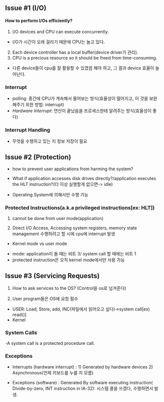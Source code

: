 ## Issue #1 (I/O) ##
#### How to perform I/Os efficiently? ####

1) I/O devices and CPU can execute concurrently.
- I/O가 시간이 오래 걸리기 때문에 CPU는 놀고 있다.

2) Each device controller has a local buffer(device driver가 관리).
3) CPU is a precious resource so it should be freed from time-consuming.
- 다른 device들이 cpu를 잘 활용할 수 있겠끔 해야 하고, 그 결과 device 효율이 늘어난다.

### Interrupt ###
- polling: 중간에 CPU가 계속해서 물어보는 방식(효율성이 떨어지고, 이 것을 보완해주기 위한 방법: interrupt)
- *Hardware Interrupt*: 연산이 끝났음을 프로세스한테 알려주는 방식(효율성이 좋다)

### Interrupt Handling ###
- 무엇을 수행하고 있는 지 정보 저장이 필요

## Issue #2 (Protection) ##
- how to prevent user applications from harming the system?

- What if application accesses disk drives directly?/application executes the HLT instruction?(더 이상 실행할게 없으면-> idle)

- Operating System에 의해서만 수행 가능

### Protected Instructions(a.k.a privileged instructions[ex: HLT]) ###
1) cannot be done from user mode(application)

2) Direct I/O Access, Accessing system registers, memory state management 수행하려고 할 시에 cpu에 interrupt 발생

* Kernel mode vs user mode 
- mode: application이 돌 때는 비트 3/ system call 할 때에는 비트 1
- protected instruction은 오직 kernel mode에서만 사용 가능

## Issue #3 (Servicing Requests) ##
1) How to ask services to the OS? (Control을 os로 넘겨준다)

2) User program들은 OS에 요청 필수

- USER: Load, Store, add, INC(파일에서 읽어오고 싶다)->system call[ex) read()]
- Kernel

### System Calls ###
-A system call is a protected procedure call.

### Exceptions ###
- Interrupts (hardware interrupt) : 1) Generated by hardware devices 2) Asynchronous(언제 키보드를 누를 지 모름)

- Exceptions (software) : Generated By software executing instruction( Divide-by-zero, INT instruction in IA-32): 시스템 콜을 쓰겠다, 수행하면서 발생.
